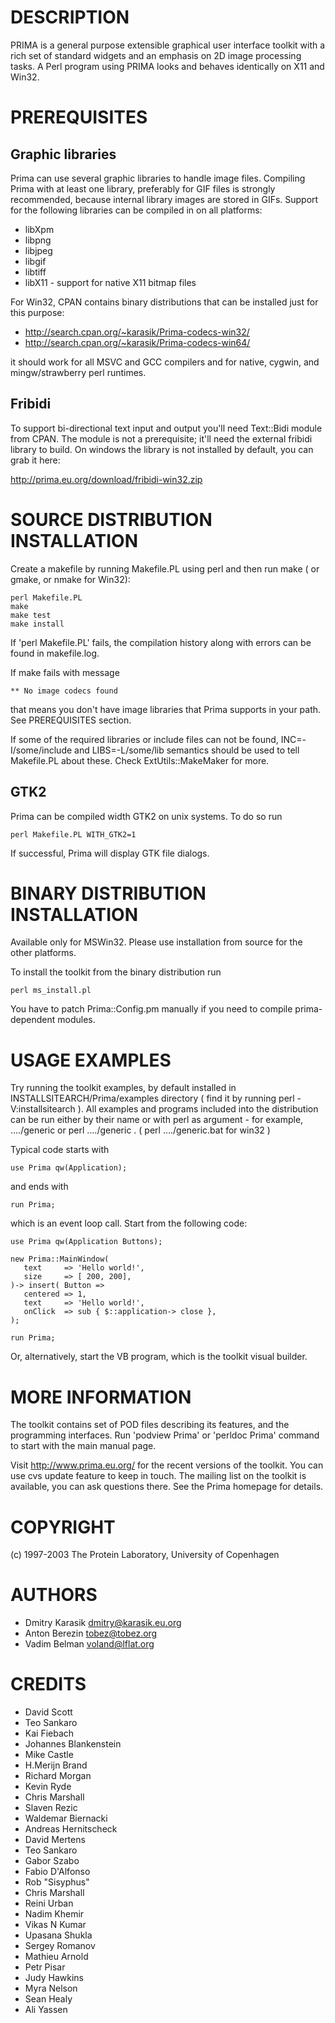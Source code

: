 DESCRIPTION
===========

PRIMA is a general purpose extensible graphical user interface toolkit with a
rich set of standard widgets and an emphasis on 2D image processing tasks. A
Perl program using PRIMA looks and behaves identically on X11 and Win32.

PREREQUISITES
=============

Graphic libraries
-----------------

Prima can use several graphic libraries to handle image files.  Compiling Prima
with at least one library, preferably for GIF files is strongly recommended,
because internal library images are stored in GIFs. Support for the following
libraries can be compiled in on all platforms:

   - libXpm
   - libpng
   - libjpeg
   - libgif
   - libtiff
   - libX11  - support for native X11 bitmap files

For Win32, CPAN contains binary distributions that can
be installed just for this purpose:

 - http://search.cpan.org/~karasik/Prima-codecs-win32/
 - http://search.cpan.org/~karasik/Prima-codecs-win64/

it should work for all MSVC and GCC compilers and for native,
cygwin, and mingw/strawberry perl runtimes.

Fribidi
-------

To support bi-directional text input and output you'll need Text::Bidi
module from CPAN. The module is not a prerequisite; it'll need the
external fribidi library to build. On windows the library is not installed by
default, you can grab it here:

  http://prima.eu.org/download/fribidi-win32.zip

SOURCE DISTRIBUTION INSTALLATION
================================

Create a makefile by running Makefile.PL using perl and then run make ( or
gmake, or nmake for Win32):

    perl Makefile.PL
    make
    make test
    make install

If 'perl Makefile.PL' fails, the compilation history along with errors can be
found in makefile.log. 

If make fails with message

    ** No image codecs found

that means you don't have image libraries that Prima supports in your path.
See PREREQUISITES section.

If some of the required libraries or include files can not be found,
INC=-I/some/include and LIBS=-L/some/lib semantics should be used to tell
Makefile.PL about these. Check ExtUtils::MakeMaker for more.

GTK2
----

Prima can be compiled width GTK2 on unix systems. To do so run

    perl Makefile.PL WITH_GTK2=1

If successful, Prima will display GTK file dialogs. 

BINARY DISTRIBUTION INSTALLATION
================================

Available only for MSWin32. Please use installation from source for
the other platforms.

To install the toolkit from the binary distribution run 

    perl ms_install.pl

You have to patch Prima::Config.pm manually if you need to compile
prima-dependent modules.

USAGE EXAMPLES
==============

Try running the toolkit examples, by default installed in
INSTALLSITEARCH/Prima/examples directory ( find it by running perl
-V:installsitearch ). All examples and programs included into the distribution
can be run either by their name or with perl as argument - for example,
..../generic or perl ..../generic .  ( perl ..../generic.bat for win32 )

Typical code starts with

    use Prima qw(Application);

and ends with
   
    run Prima;

which is an event loop call. Start from the following code:

    use Prima qw(Application Buttons);

    new Prima::MainWindow(
       text     => 'Hello world!',
       size     => [ 200, 200],
    )-> insert( Button =>
       centered => 1,
       text     => 'Hello world!',
       onClick  => sub { $::application-> close },
    );
    
    run Prima;

Or, alternatively, start the VB program, which is the toolkit visual builder. 

MORE INFORMATION
================

The toolkit contains set of POD files describing its features, and the
programming interfaces.  Run 'podview Prima' or 'perldoc Prima' command to
start with the main manual page.

Visit http://www.prima.eu.org/ for the recent versions of the toolkit. You can
use cvs update feature to keep in touch. The mailing list on the toolkit is
available, you can ask questions there. See the Prima homepage for details.

COPYRIGHT
=========

(c) 1997-2003 The Protein Laboratory, University of Copenhagen

AUTHORS
=======

 - Dmitry Karasik <dmitry@karasik.eu.org>
 - Anton Berezin  <tobez@tobez.org>
 - Vadim Belman   <voland@lflat.org>

CREDITS
=======

 - David Scott
 - Teo Sankaro
 - Kai Fiebach
 - Johannes Blankenstein
 - Mike Castle
 - H.Merijn Brand
 - Richard Morgan
 - Kevin Ryde
 - Chris Marshall
 - Slaven Rezic
 - Waldemar Biernacki
 - Andreas Hernitscheck
 - David Mertens
 - Teo Sankaro
 - Gabor Szabo
 - Fabio D'Alfonso
 - Rob "Sisyphus"
 - Chris Marshall
 - Reini Urban
 - Nadim Khemir
 - Vikas N Kumar
 - Upasana Shukla
 - Sergey Romanov
 - Mathieu Arnold
 - Petr Pisar
 - Judy Hawkins
 - Myra Nelson
 - Sean Healy
 - Ali Yassen
